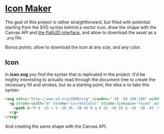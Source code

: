 # [Icon Maker](https://svelte.dev/repl/44a0394acb4f408cb0115958c0fd76f6)

The goal of this project is rather straightforward, but filled with potential: starting from the SVG syntax behind a vector icon, draw the shape with the Canvas API and [the Path2D interface](https://developer.mozilla.org/en-US/docs/Web/API/Path2D), and allow to download the asset as a `.png` file.

Bonus points: allow to download the icon at any size, and any color.

## Icon

In **icon.svg** you find the syntax that is replicated in the project. It'd be mighty interesting to actually read through the document tree to create the necessary fill and strokes, but as a starting point, the idea is to take this syntax:

```html
<svg xmlns="http://www.w3.org/2000/svg" viewBox="-50 -50 100 100" width="42" height="42">
  <g stroke-width="8" stroke="currentColor" stroke-linejoin="round" stroke-linecap="round" fill="currentColor">
    <path d="M 0 -15 c 5 -30 45 -30 45 0 q 0 25 -45 55 q -45 -30 -45 -55 c 0 -30 40 -30 45 0" />
  </g>
</svg>
```

And creating the same shape with the Canvas API.
